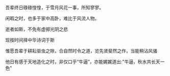 吾辈终日碌碌惶惶，于雪月风花一事，所知寥寥。

闲暇之时，也多于家中高卧，难比于风流人物。

逝者如斯，不免有虚掷光阴之悲

现按时间择中华诗词于斯

惟愿吾辈于耕耘驱虫之隙，合自然时令之道，览先贤斐然之作，当能稍沾风骚

他日有感于天地造化之时，非仅口乎“牛逼”，亦能娓娓道出:"牛逼，秋水共长天一色"